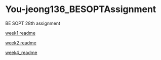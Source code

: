 # You-jeong136_BESOPTAssignment
BE SOPT 28th assignment

[week1 readme](https://github.com/8-seconds/You-jeong136_BESOPTAssignment/blob/week1/seminar_1/seminar1_HW_readme.md)

[week2 readme](https://github.com/8-seconds/You-jeong136_BESOPTAssignment/blob/week2/seminar_1/week2_HW_README.md)

[week4_readme](https://github.com/8-seconds/You-jeong136_BESOPTAssignment/blob/week4/seminar_1/week4_HW_README.md)


